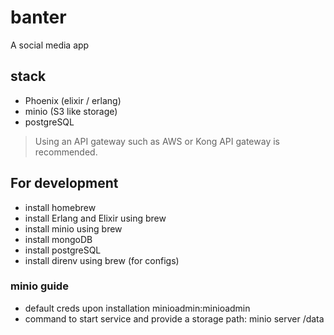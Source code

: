 # banter
A social media app


## stack

- Phoenix (elixir / erlang)
- minio (S3 like storage)
- postgreSQL

> Using an API gateway such as AWS or Kong API gateway is recommended.

## For development

- install homebrew
- install Erlang and Elixir using brew
- install minio using brew
- install mongoDB
- install postgreSQL
- install direnv using brew (for configs)

### minio guide

- default creds upon installation minioadmin:minioadmin
- command to start service and provide a storage path: minio server /data
